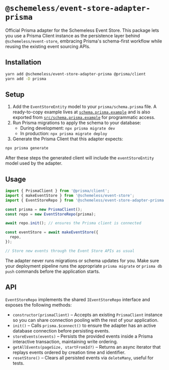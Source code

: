 # `@schemeless/event-store-adapter-prisma`

Official Prisma adapter for the Schemeless Event Store. This package lets you use a Prisma Client instance as the persistence layer behind `@schemeless/event-store`, embracing Prisma's schema-first workflow while reusing the existing event sourcing APIs.

## Installation

```bash
yarn add @schemeless/event-store-adapter-prisma @prisma/client
yarn add -D prisma
```

## Setup

1. Add the `EventStoreEntity` model to your `prisma/schema.prisma` file. A ready-to-copy example lives at [`schema.prisma.example`](./schema.prisma.example) and is also exported from [`src/schema.prisma.example`](./src/schema.prisma.example) for programmatic access.
2. Run Prisma migrations to apply the schema to your database:
   - During development: `npx prisma migrate dev`
   - In production: `npx prisma migrate deploy`
3. Generate the Prisma Client that this adapter expects:

```bash
npx prisma generate
```

After these steps the generated client will include the `eventStoreEntity` model used by the adapter.

## Usage

```ts
import { PrismaClient } from '@prisma/client';
import { makeEventStore } from '@schemeless/event-store';
import { EventStoreRepo } from '@schemeless/event-store-adapter-prisma';

const prisma = new PrismaClient();
const repo = new EventStoreRepo(prisma);

await repo.init(); // ensures the Prisma client is connected

const eventStore = await makeEventStore({
  repo,
});

// Store new events through the Event Store APIs as usual
```

The adapter never runs migrations or schema updates for you. Make sure your deployment pipeline runs the appropriate `prisma migrate` or `prisma db push` commands before the application starts.

## API

`EventStoreRepo` implements the shared `IEventStoreRepo` interface and exposes the following methods:

- `constructor(prismaClient)` – Accepts an existing `PrismaClient` instance so you can share connection pooling with the rest of your application.
- `init()` – Calls `prisma.$connect()` to ensure the adapter has an active database connection before persisting events.
- `storeEvents(events)` – Persists the provided events inside a Prisma interactive transaction, maintaining write ordering.
- `getAllEvents(pageSize, startFromId?)` – Returns an async iterator that replays events ordered by creation time and identifier.
- `resetStore()` – Clears all persisted events via `deleteMany`, useful for tests.
